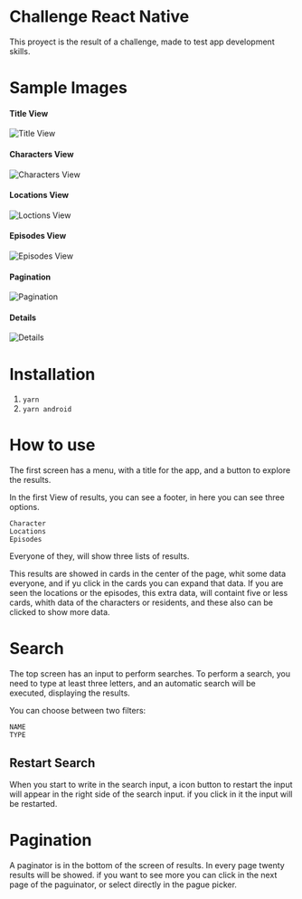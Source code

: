 # Challenge React Native 
This proyect is the result of a challenge, made to test app development skills.

# Sample Images

#### Title View
![Title View]()

#### Characters View
![Characters View](https://github.com/tomasdematos/ChallengeReactNative/blob/925dce952b8316c63028e20f45398f1c13da857f/img/charactersView.png)

#### Locations View
![Loctions View](https://github.com/tomasdematos/ChallengeReactNative/blob/925dce952b8316c63028e20f45398f1c13da857f/img/locationsView.png)

#### Episodes View
![Episodes View](https://github.com/tomasdematos/ChallengeReactNative/blob/925dce952b8316c63028e20f45398f1c13da857f/img/episodesView.png)

#### Pagination
![Pagination](https://github.com/tomasdematos/ChallengeReactNative/blob/925dce952b8316c63028e20f45398f1c13da857f/img/pagination.png)

#### Details
![Details](https://github.com/tomasdematos/ChallengeReactNative/blob/925dce952b8316c63028e20f45398f1c13da857f/img/details.png)




# Installation 

1. ``` yarn ```
2. ``` yarn android ```

# How to use
The first screen has a menu, with a title for the app, and a button to explore the results.


In the first View of results, you can see a footer, in here you can see three options. 

	Character
	Locations
	Episodes

Everyone of they, will show three lists of results. 

This results are showed in cards in the center of the page, whit some data everyone, and if yu click in the cards you can expand that data.
If you are seen the locations or the episodes, this extra data, will containt five or less cards, whith data of the characters or residents, 
and these also can be clicked to show more data.

# Search 
The top screen has an input to perform searches. 
To perform a search, you need to type at least three letters, and an automatic search will be executed, displaying the results.

You can choose between two filters: 
	
	NAME
	TYPE

## Restart Search
When you start to write in the search input, a icon button to restart the input will appear in the right side of the search input.
if you click in it the input will be restarted.

# Pagination
A paginator is in the bottom of the screen of results. 
In every page twenty results will be showed. 
if you want to see more you can click in the next page of the paguinator, or select directly in the pague picker.

